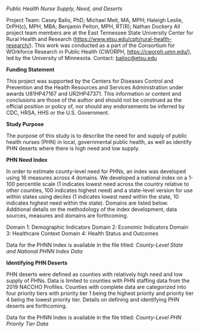 *Public Health Nurse Supply, Need, and Deserts*

Project Team: Casey Balio, PhD; Michael Meit, MA, MPH; Haleigh Leslie, DrPH(c), MPH, MBA; Benjamin Pelton, MPH, RT(R); Nathan Dockery
All project team members are at the East Tennessee State University Center for Rural Health and Research (https://www.etsu.edu/cph/rural-health-research/). This work was conducted as a part of the Consortium for WOrkforce Research in Public Health (CWORPH, https://cworph.umn.edu/), led by the University of Minnesota.
Contact: balioc@etsu.edu

**Funding Statement**

This project was supported by the Centers for Diseases Control and Prevention and the Health Resources and Services Administration under awards U81HP47167 and UR2HP47371. ​​This information or content and conclusions are those of the author and should not be construed as the official position or policy of, nor should any endorsements be inferred by CDC, HRSA, HHS or the U.S. Government.​

**Study Purpose**

The purpose of this study is to describe the need for and supply of public health nurses (PHN) in local, governmental public health, as well as identify PHN deserts where there is high need and low supply. 

**PHN Need Index**

In order to estimate county-level need for PHNs, an index was developed using 16 measures across 4 domains. We developed a national index on a 1-100 percentile scale (1 indicates lowest need across the country relative to other counties, 100 indicates highest need) and a state-level version for use within states using deciles (1 indicates lowest need within the state, 10 indicates highest need within the state). Domains are listed below. Additional details on the methodology of the index development, data sources, measures and domains are forthcoming. 

Domain 1: Demographic Indicators
Domain 2: Economic Indicators
Domain 3: Healthcare Context
Domain 4: Health Status and Outcomes

Data for the PHNN Index is available in the file titled: _County-Level State and National PHNN Index Data_

**Identifying PHN Deserts**

PHN deserts were defined as counties with relatively high need and low supply of PHNs. Data is limited to counties with PHN staffing data from the 2019 NACCHO Profiles. Counties with complete data are categorized into four priority tiers with priority tier 1 being the highest priority and priority tier 4 being the lowest priority tier. Details on defining and identifying PHN deserts are forthcoming. 

Data for the PHNN Index is available in the file titled: _County-Level PHN Priority Tier Data_
